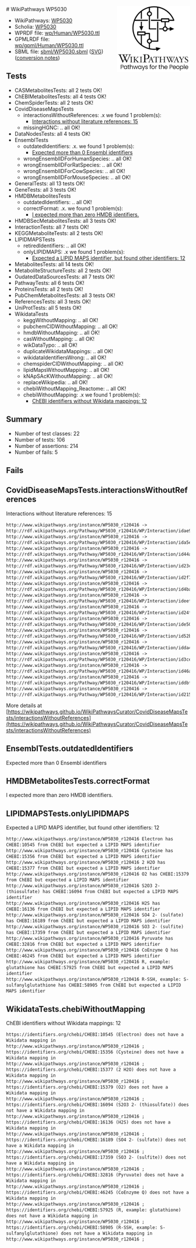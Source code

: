 <img style="float: right; width: 200px" src="../logo.png" />
# WikiPathways WP5030

* WikiPathways: [WP5030](https://identifiers.org/wikipathways:WP5030)
* Scholia: [WP5030](https://scholia.toolforge.org/wikipathways/WP5030)
* WPRDF file: [wp/Human/WP5030.ttl](../wp/Human/WP5030.ttl)
* GPMLRDF file: [wp/gpml/Human/WP5030.ttl](../wp/gpml/Human/WP5030.ttl)
* SBML file: [sbml/WP5030.sbml](../sbml/WP5030.sbml) ([SVG](../sbml/WP5030.svg)) ([conversion notes](../sbml/WP5030.txt))

## Tests
* CASMetabolitesTests: all 2 tests OK!
* ChEBIMetabolitesTests: all 4 tests OK!
* ChemSpiderTests: all 2 tests OK!
* CovidDiseaseMapsTests
    * interactionsWithoutReferences: .x we found 1 problem(s):
        * [Interactions without literature references: 15](#9701cce6)
    * missingHGNC: .. all OK!
* DataNodesTests: all 4 tests OK!
* EnsemblTests
    * outdatedIdentifiers: .x. we found 1 problem(s):
        * [Expected more than 0 Ensembl identifiers](#f44398b7)
    * wrongEnsemblIDForHumanSpecies: .. all OK!
    * wrongEnsemblIDForRatSpecies: .. all OK!
    * wrongEnsemblIDForCowSpecies: .. all OK!
    * wrongEnsemblIDForMouseSpecies: .. all OK!
* GeneralTests: all 13 tests OK!
* GeneTests: all 3 tests OK!
* HMDBMetabolitesTests
    * outdatedIdentifiers: .. all OK!
    * correctFormat: .x. we found 1 problem(s):
        * [I expected more than zero HMDB identifiers.](#ad154c1e)
* HMDBSecMetabolitesTests: all 3 tests OK!
* InteractionTests: all 7 tests OK!
* KEGGMetaboliteTests: all 2 tests OK!
* LIPIDMAPSTests
    * retiredIdentifiers: .. all OK!
    * onlyLIPIDMAPS: .x we found 1 problem(s):
        * [Expected a LIPID MAPS identifier, but found other identifiers: 12](#d0bfb67a)
* MetabolitesTests: all 14 tests OK!
* MetaboliteStructureTests: all 2 tests OK!
* OudatedDataSourcesTests: all 7 tests OK!
* PathwayTests: all 6 tests OK!
* ProteinsTests: all 2 tests OK!
* PubChemMetabolitesTests: all 3 tests OK!
* ReferencesTests: all 3 tests OK!
* UniProtTests: all 5 tests OK!
* WikidataTests
    * keggWithoutMapping: .. all OK!
    * pubchemCIDWithoutMapping: .. all OK!
    * hmdbWithoutMapping: .. all OK!
    * casWithoutMapping: .. all OK!
    * wikDataTypo: .. all OK!
    * duplicateWikidataMappings: .. all OK!
    * wikidataIdentifiersWrong: .. all OK!
    * chemspiderCIDWithoutMapping: .. all OK!
    * lipidMapsWithoutMapping: .. all OK!
    * kNApSAcKWithoutMapping: .. all OK!
    * replaceWikipedia: .. all OK!
    * chebiWithoutMapping_Reactome: .. all OK!
    * chebiWithoutMapping: .x we found 1 problem(s):
        * [ChEBI identifiers without Wikidata mappings: 12](#71d54505)


## Summary

* Number of test classes: 22
* Number of tests: 106
* Number of assertions: 214
* Number of fails: 5

## Fails

<a name="9701cce6" />

## CovidDiseaseMapsTests.interactionsWithoutReferences

Interactions without literature references: 15
```
http://www.wikipathways.org/instance/WP5030_r120416 -> http://rdf.wikipathways.org/Pathway/WP5030_r120416/WP/Interaction/idae955707
http://www.wikipathways.org/instance/WP5030_r120416 -> http://rdf.wikipathways.org/Pathway/WP5030_r120416/WP/Interaction/ida5e830de
http://www.wikipathways.org/instance/WP5030_r120416 -> http://rdf.wikipathways.org/Pathway/WP5030_r120416/WP/Interaction/id44ab7649
http://www.wikipathways.org/instance/WP5030_r120416 -> http://rdf.wikipathways.org/Pathway/WP5030_r120416/WP/Interaction/id23c47ad5
http://www.wikipathways.org/instance/WP5030_r120416 -> http://rdf.wikipathways.org/Pathway/WP5030_r120416/WP/Interaction/id2f7cc295
http://www.wikipathways.org/instance/WP5030_r120416 -> http://rdf.wikipathways.org/Pathway/WP5030_r120416/WP/Interaction/id4babbd10
http://www.wikipathways.org/instance/WP5030_r120416 -> http://rdf.wikipathways.org/Pathway/WP5030_r120416/WP/Interaction/ideef6eb5
http://www.wikipathways.org/instance/WP5030_r120416 -> http://rdf.wikipathways.org/Pathway/WP5030_r120416/WP/Interaction/id24f6121d
http://www.wikipathways.org/instance/WP5030_r120416 -> http://rdf.wikipathways.org/Pathway/WP5030_r120416/WP/Interaction/ide50d74a5
http://www.wikipathways.org/instance/WP5030_r120416 -> http://rdf.wikipathways.org/Pathway/WP5030_r120416/WP/Interaction/id52b72f01
http://www.wikipathways.org/instance/WP5030_r120416 -> http://rdf.wikipathways.org/Pathway/WP5030_r120416/WP/Interaction/idda4e9351
http://www.wikipathways.org/instance/WP5030_r120416 -> http://rdf.wikipathways.org/Pathway/WP5030_r120416/WP/Interaction/id3ce278b7
http://www.wikipathways.org/instance/WP5030_r120416 -> http://rdf.wikipathways.org/Pathway/WP5030_r120416/WP/Interaction/id46adc116
http://www.wikipathways.org/instance/WP5030_r120416 -> http://rdf.wikipathways.org/Pathway/WP5030_r120416/WP/Interaction/iddbf01ee3
http://www.wikipathways.org/instance/WP5030_r120416 -> http://rdf.wikipathways.org/Pathway/WP5030_r120416/WP/Interaction/id215a41e4
```

More details at [https://wikipathways.github.io/WikiPathwaysCurator/CovidDiseaseMapsTests/interactionsWithoutReferences](https://wikipathways.github.io/WikiPathwaysCurator/CovidDiseaseMapsTests/interactionsWithoutReferences)

<a name="f44398b7" />

## EnsemblTests.outdatedIdentifiers

Expected more than 0 Ensembl identifiers
<a name="ad154c1e" />

## HMDBMetabolitesTests.correctFormat

I expected more than zero HMDB identifiers.
<a name="d0bfb67a" />

## LIPIDMAPSTests.onlyLIPIDMAPS

Expected a LIPID MAPS identifier, but found other identifiers: 12
```
http://www.wikipathways.org/instance/WP5030_r120416 Electron has CHEBI:10545 from ChEBI but expected a LIPID MAPS identifier
http://www.wikipathways.org/instance/WP5030_r120416 Cysteine has CHEBI:15356 from ChEBI but expected a LIPID MAPS identifier
http://www.wikipathways.org/instance/WP5030_r120416 2 H2O has CHEBI:15377 from ChEBI but expected a LIPID MAPS identifier
http://www.wikipathways.org/instance/WP5030_r120416 O2 has CHEBI:15379 from ChEBI but expected a LIPID MAPS identifier
http://www.wikipathways.org/instance/WP5030_r120416 S2O3 2- (thiosulfate) has CHEBI:16094 from ChEBI but expected a LIPID MAPS identifier
http://www.wikipathways.org/instance/WP5030_r120416 H2S has CHEBI:16136 from ChEBI but expected a LIPID MAPS identifier
http://www.wikipathways.org/instance/WP5030_r120416 SO4 2- (sulfate) has CHEBI:16189 from ChEBI but expected a LIPID MAPS identifier
http://www.wikipathways.org/instance/WP5030_r120416 SO3 2- (sulfite) has CHEBI:17359 from ChEBI but expected a LIPID MAPS identifier
http://www.wikipathways.org/instance/WP5030_r120416 Pyruvate has CHEBI:32816 from ChEBI but expected a LIPID MAPS identifier
http://www.wikipathways.org/instance/WP5030_r120416 CoEnzyme Q has CHEBI:46245 from ChEBI but expected a LIPID MAPS identifier
http://www.wikipathways.org/instance/WP5030_r120416 R, example: glutathione has CHEBI:57925 from ChEBI but expected a LIPID MAPS identifier
http://www.wikipathways.org/instance/WP5030_r120416 R-SSH, example: S-sulfanylglutathione has CHEBI:58905 from ChEBI but expected a LIPID MAPS identifier
```

<a name="71d54505" />

## WikidataTests.chebiWithoutMapping

ChEBI identifiers without Wikidata mappings: 12
```
https://identifiers.org/chebi/CHEBI:10545 (Electron) does not have a Wikidata mapping in http://www.wikipathways.org/instance/WP5030_r120416 ; 
https://identifiers.org/chebi/CHEBI:15356 (Cysteine) does not have a Wikidata mapping in http://www.wikipathways.org/instance/WP5030_r120416 ; 
https://identifiers.org/chebi/CHEBI:15377 (2 H2O) does not have a Wikidata mapping in http://www.wikipathways.org/instance/WP5030_r120416 ; 
https://identifiers.org/chebi/CHEBI:15379 (O2) does not have a Wikidata mapping in http://www.wikipathways.org/instance/WP5030_r120416 ; 
https://identifiers.org/chebi/CHEBI:16094 (S2O3 2- (thiosulfate)) does not have a Wikidata mapping in http://www.wikipathways.org/instance/WP5030_r120416 ; 
https://identifiers.org/chebi/CHEBI:16136 (H2S) does not have a Wikidata mapping in http://www.wikipathways.org/instance/WP5030_r120416 ; 
https://identifiers.org/chebi/CHEBI:16189 (SO4 2- (sulfate)) does not have a Wikidata mapping in http://www.wikipathways.org/instance/WP5030_r120416 ; 
https://identifiers.org/chebi/CHEBI:17359 (SO3 2- (sulfite)) does not have a Wikidata mapping in http://www.wikipathways.org/instance/WP5030_r120416 ; 
https://identifiers.org/chebi/CHEBI:32816 (Pyruvate) does not have a Wikidata mapping in http://www.wikipathways.org/instance/WP5030_r120416 ; 
https://identifiers.org/chebi/CHEBI:46245 (CoEnzyme Q) does not have a Wikidata mapping in http://www.wikipathways.org/instance/WP5030_r120416 ; 
https://identifiers.org/chebi/CHEBI:57925 (R, example: glutathione) does not have a Wikidata mapping in http://www.wikipathways.org/instance/WP5030_r120416 ; 
https://identifiers.org/chebi/CHEBI:58905 (R-SSH, example: S-sulfanylglutathione) does not have a Wikidata mapping in http://www.wikipathways.org/instance/WP5030_r120416 ; 
```


